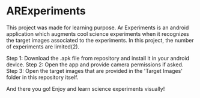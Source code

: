 # ARExperiments
This project was made for learning purpose.
Ar Experiments is an android application which augments cool science experiments when it recognizes the target images associated to the experiments.
In this project, the number of experiments are limited(2).

Step 1: Download the .apk file from repository and install it in your android device.
Step 2: Open the app and provide camera permissions if asked.
Step 3: Open the target images that are provided in the 'Target Images' folder in this repository itself.

And there you go! Enjoy and learn science experiments visually!
